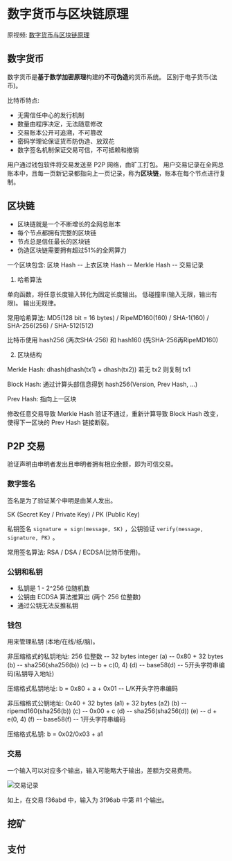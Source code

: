 # 数字货币与区块链原理

原视频: [数字货币与区块链原理](https://www.feiyangedu.com/course/1bhmuur980ag081003l8)

## 数字货币

数字货币是**基于数学加密原理**构建的**不可伪造**的货币系统。
区别于电子货币(法币)。

比特币特点:

* 无需信任中心的发行机制
* 数量由程序决定，无法随意修改
* 交易账本公开可追溯，不可篡改
* 密码学理论保证货币防伪造、放双花
* 数字签名机制保证交易可信，不可抵赖和撤销

用户通过钱包软件将交易发送至 P2P 网络，由旷工打包。
用户交易记录在全网总账本中，且每一页新记录都指向上一页记录，称为**区块链**，账本在每个节点进行复制。

## 区块链

* 区块链就是一个不断增长的全网总账本
* 每个节点都拥有完整的区块链
* 节点总是信任最长的区块链
* 伪造区块链需要拥有超过51%的全网算力

一个区块包含: 区块 Hash -- 上衣区块 Hash -- Merkle Hash -- 交易记录

1. 哈希算法

单向函数，将任意长度输入转化为固定长度输出。
低碰撞率(输入无限，输出有限)。
输出无规律。

常用哈希算法: MD5(128 bit = 16 bytes) / RipeMD160(160) / SHA-1(160) / SHA-256(256) / SHA-512(512)

比特币使用 hash256 (两次SHA-256) 和 hash160 (先SHA-256再RipeMD160)

2. 区块结构

Merkle Hash: dhash(dhash(tx1) + dhash(tx2)) 若无 tx2 则复制 tx1

Block Hash: 通过计算头部信息得到 hash256(Version, Prev Hash, ...)

Prev Hash: 指向上一区块

修改任意交易导致 Merkle Hash 验证不通过，重新计算导致 Block Hash 改变，使得下一区块的 Prev Hash 链接断裂。

## P2P 交易

验证声明由申明者发出且申明者拥有相应余额，即为可信交易。

### 数字签名

签名是为了验证某个申明是由某人发出。

SK (Secret Key / Private Key) / PK (Public Key)

私钥签名 `signature = sign(message, SK)` ，公钥验证 `verify(message, signature, PK)` 。

常用签名算法: RSA / DSA / ECDSA(比特币使用)。

### 公钥和私钥

* 私钥是 1 - 2^256 位随机数
* 公钥由 ECDSA 算法推算出 (两个 256 位整数)
* 通过公钥无法反推私钥

### 钱包

用来管理私钥 (本地/在线/纸/脑)。

非压缩格式的私钥地址: 256 位整数 -- 32 bytes integer (a) -- 0x80 + 32 bytes (b) -- sha256(sha256(b)) (c) -- b + c(0, 4) (d) -- 
base58(d) -- 5开头字符串编码(私钥导入地址)

压缩格式私钥地址: b = 0x80 + a + 0x01 -- L/K开头字符串编码

非压缩格式公钥地址: 0x40 + 32 bytes (a1) + 32 bytes (a2) (b) -- ripemd160(sha256(b)) (c) -- 0x00 + c (d) -- 
sha256(sha256(d)) (e) -- d + e(0, 4) (f) -- base58(f) -- 1开头字符串编码

压缩格式私钥: b = 0x02/0x03 + a1

### 交易

一个输入可以对应多个输出，输入可能略大于输出，差额为交易费用。

![交易记录](bitcoin-tx.png)

如上，在交易 f36abd 中，输入为 3f96ab 中第 #1 个输出。

## 挖矿

## 支付


